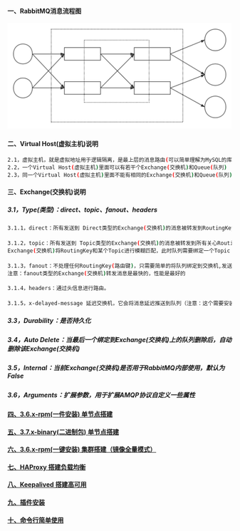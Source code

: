 #### 一、RabbitMQ消息流程图
![object](https://github.com/firechiang/mq-test/blob/master/rabbitmq/image/rabbitmq-structure.svg)
#### 二、Virtual Host(虚拟主机)说明
```bash
2.1，虚拟主机，就是虚拟地址用于逻辑隔离，是最上层的消息路由(可以简单理解为MySQL的库)
2.2，一个Virtual Host(虚拟主机)里面可以有若干个Exchange(交换机)和Queue(队列)
2.3，同一个Virtual Host(虚拟主机)里面不能有相同的Exchange(交换机)和Queue(队列)
```

#### 三、Exchange(交换机)说明
##### 3.1，Type(类型)：direct、topic、fanout、headers
```bash
3.1.1，direct：所有发送到 Direct类型的Exchange(交换机)的消息被转发到RoutingKey中指定的Queue(队列)上。

3.1.2，topic：所有发送到 Topic类型的Exchange(交换机)的消息被转发到所有关心RoutingKey中指定Topic的Queue(队列)上。
Exchange(交换机)将RoutingKey和某个Topic进行模糊匹配，此时队列需要绑定一个Topic（注意：# 模糊配置多个词，* 模糊配置一个词）

3.1.3，fanout：不处理任何RoutingKey(路由键)，只需要简单的将队列绑定到交换机,发送到交换机的消息都会被转发到与该交换机绑定的所有队列上。
注意：fanout类型的Exchange(交换机)转发消息是最快的，性能是最好的

3.1.4，headers：通过头信息进行路由。

3.1.5，x-delayed-message 延迟交换机，它会将消息延迟推送到队列（注意：这个需要安装插件）
```
##### 3.3，Durability：是否持久化
##### 3.4，Auto Delete：当最后一个绑定到Exchange(交换机)上的队列删除后，自动删除该Exchange(交换机)
##### 3.5，Internal：当前Exchange(交换机)是否用于RabbitMQ内部使用，默认为False
##### 3.6，Arguments：扩展参数，用于扩展AMQP协议自定义一些属性


#### [四、3.6.x-rpm(一件安装) 单节点搭建][1]
#### [五、3.7.x-binary(二进制包) 单节点搭建][2]
#### [六、3.6.x-rpm(一键安装) 集群搭建（镜像全量模式）][5]
#### [七、HAProxy 搭建负载均衡](https://github.com/firechiang/haproxy-test)
#### [八、Keepalived 搭建高可用][6]
#### [九、插件安装][3]
#### [十、命令行简单使用][4]

[1]: https://github.com/firechiang/mq-test/tree/master/rabbitmq/docs/rpm-single-node.md
[2]: https://github.com/firechiang/mq-test/tree/master/rabbitmq/docs/centos-single-node.md
[3]: https://github.com/firechiang/mq-test/tree/master/rabbitmq/docs/rabbitmq-plugins-install.md
[4]: https://github.com/firechiang/mq-test/tree/master/rabbitmq/docs/command-simple-use.md
[5]: https://github.com/firechiang/mq-test/tree/master/rabbitmq/docs/cluster-image-model.md
[6]: https://github.com/firechiang/mq-test/tree/master/rabbitmq/docs/keepalived_ha.md